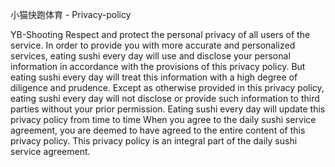 小猫快跑体育 - Privacy-policy

YB-Shooting Respect and protect the personal privacy of all users of the service. In order to provide you with more accurate and personalized services, eating sushi every day will use and disclose your personal information in accordance with the provisions of this privacy policy. But eating sushi every day will treat this information with a high degree of diligence and prudence. Except as otherwise provided in this privacy policy, eating sushi every day will not disclose or provide such information to third parties without your prior permission. Eating sushi every day will update this privacy policy from time to time When you agree to the daily sushi service agreement, you are deemed to have agreed to the entire content of this privacy policy. This privacy policy is an integral part of the daily sushi service agreement.
